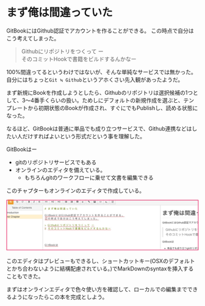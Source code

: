 # まず俺は間違っていた

GitBookにはGithub認証でアカウントを作ることができる。
この時点で自分はこう考えてしまった。

> Githubにリポジトリをつくって ー  
> そのコミットHookで書籍をビルドするんかなー

100%間違ってるというわけではないが、そんな単純なサービスでは無かった。
自分にはちょっと`Git ≒ Github`というアホくさい先入観があったようだ。

まず新規にBookを作成しようとしたら、Githubのリポジトリは選択候補の1つとして、3〜4番手くらいの扱い。ためしにデフォルトの新規作成を選ぶと、テンプレートから初期状態のBookが作成され、すぐにでもPublishし、読める状態になった。

なるほど、GitBookは普通に単品でも成り立つサービスで、Github連携などはしたい人だけすればよいという形式だという事を理解した。

GitBookはー

- gitのリポジトリサービスでもある
- オンラインのエディタを備えている。
    - もちろんgitのワークフローに乗せて文書を編集できる


このチャプターもオンラインのエディタで作成している。

![GitBook Online Editor](gitbook_webeditor.jpg)


このエディタはプレビューもできるし、ショートカットキー(OSXのデフォルトとかち合わないように結構配慮されている。)でMarkDownのsyntaxを挿入することもできた。

まずはオンラインエディタで色々使い方を確認して、ローカルでの編集までできるようになったらこの本を完成としよう。